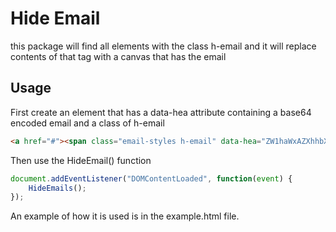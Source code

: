 # Hide Email
this package will find all elements with the class h-email and it will replace contents of that tag with a canvas that has the email

## Usage
First create an element that has a data-hea attribute containing a base64 encoded email and a class of h-email
```html
<a href="#"><span class="email-styles h-email" data-hea="ZW1haWxAZXhhbXBsZS5jb20="></span></a>
```
Then use the HideEmail() function
```javascript
document.addEventListener("DOMContentLoaded", function(event) {
    HideEmails();
});
```
An example of how it is used is in the example.html file.

